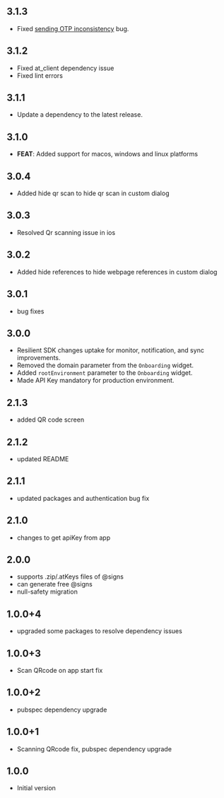 ## 3.1.3
- Fixed [sending OTP inconsistency](https://github.com/atsign-foundation/at_widgets/issues/236) bug.

## 3.1.2
- Fixed at_client dependency issue
- Fixed lint errors
## 3.1.1
- Update a dependency to the latest release.

## 3.1.0
- **FEAT**: Added support for macos, windows and linux platforms

## 3.0.4
- Added hide qr scan to hide qr scan in custom dialog

## 3.0.3
- Resolved Qr scanning issue in ios

## 3.0.2
- Added hide references to hide webpage references in custom dialog

## 3.0.1
- bug fixes

## 3.0.0
- Resilient SDK changes uptake for monitor, notification, and sync improvements.
- Removed the domain parameter from the `Onboarding` widget.
- Added `rootEnvironment` parameter to the `Onboarding` widget.
- Made API Key mandatory for production environment.

## 2.1.3
- added QR code screen

## 2.1.2
- updated README

## 2.1.1
- updated packages and authentication bug fix

## 2.1.0
- changes to get apiKey from app

## 2.0.0
- supports .zip/.atKeys files of @signs
- can generate free @signs
- null-safety migration

## 1.0.0+4
- upgraded some packages to resolve dependency issues

## 1.0.0+3
- Scan QRcode on app start fix

## 1.0.0+2
- pubspec dependency upgrade

## 1.0.0+1
- Scanning QRcode fix, pubspec dependency upgrade

## 1.0.0
- Initial version
